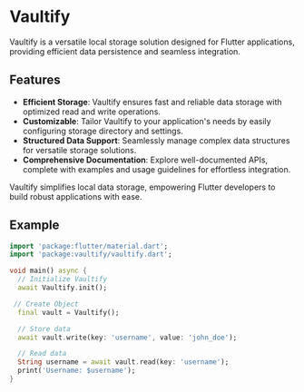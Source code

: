 # Vaultify

Vaultify is a versatile local storage solution designed for Flutter applications, providing efficient data persistence and seamless integration.

## Features

- **Efficient Storage**: Vaultify ensures fast and reliable data storage with optimized read and write operations.
- **Customizable**: Tailor Vaultify to your application's needs by easily configuring storage directory and settings.
- **Structured Data Support**: Seamlessly manage complex data structures for versatile storage solutions.
- **Comprehensive Documentation**: Explore well-documented APIs, complete with examples and usage guidelines for effortless integration.

Vaultify simplifies local data storage, empowering Flutter developers to build robust applications with ease.

## Example

```dart
import 'package:flutter/material.dart';
import 'package:vaultify/vaultify.dart';

void main() async {
  // Initialize Vaultify
  await Vaultify.init();

 // Create Object
  final vault = Vaultify();

  // Store data
  await vault.write(key: 'username', value: 'john_doe');

  // Read data
  String username = await vault.read(key: 'username');
  print('Username: $username');
}
```
